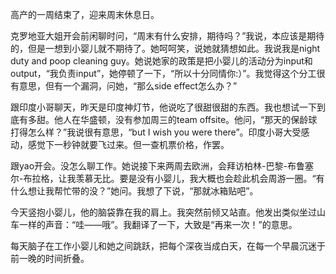 高产的一周结束了，迎来周末休息日。

克罗地亚大姐开会前闲聊时问，“周末有什么安排，期待吗？”我说，本应该是期待的，但是一想到小婴儿就不期待了。她呵呵笑，说她就猜想如此。我说我是night duty and poop cleaning guy。她说她家的政策是把小婴儿的活动分为input和output，“我负责input”，她停顿了一下，“所以十分同情你:）”。我觉得这个分工很有意思，但有一个漏洞，问她，“那么side effect怎么办？”

跟印度小哥聊天，昨天是印度神灯节，他说吃了很甜很甜的东西。我也想试一下到底有多甜。他人在华盛顿，没有参加周三的team offsite。他问，“那天的保龄球打得怎么样？”我说很有意思，“but I wish you were there”。印度小哥大受感动，感觉下一秒钟就要飞过来。但一查机票价格，作罢。

跟yao开会。没怎么聊工作。她说接下来两周去欧洲，会拜访柏林-巴黎-布鲁塞尔-布拉格，让我羡慕无比。要是没有小婴儿，我大概也会趁此机会周游一圈。“有什么想让我帮忙带的没？”她问。我想了下说，“那就冰箱贴吧”。

今天竖抱小婴儿，他的脑袋靠在我的肩上。我突然前倾又站直。他发出类似坐过山车一样的声音：“哇——哦”。我翻译了一下，大致是“再来一次！”的意思。

每天脑子在工作小婴儿和她之间跳跃，把每个深夜当成白天，在每一个早晨沉迷于前一晚的时间折叠。
